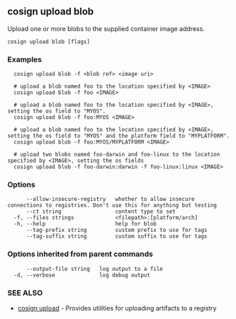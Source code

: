 ## cosign upload blob

Upload one or more blobs to the supplied container image address.

```
cosign upload blob [flags]
```

### Examples

```
  cosign upload blob -f <blob ref> <image uri>

  # upload a blob named foo to the location specified by <IMAGE>
  cosign upload blob -f foo <IMAGE>

  # upload a blob named foo to the location specified by <IMAGE>, setting the os field to "MYOS".
  cosign upload blob -f foo:MYOS <IMAGE>

  # upload a blob named foo to the location specified by <IMAGE>, setting the os field to "MYOS" and the platform field to "MYPLATFORM".
  cosign upload blob -f foo:MYOS/MYPLATFORM <IMAGE>

  # upload two blobs named foo-darwin and foo-linux to the location specified by <IMAGE>, setting the os fields
  cosign upload blob -f foo-darwin:darwin -f foo-linux:linux <IMAGE>
```

### Options

```
      --allow-insecure-registry   whether to allow insecure connections to registries. Don't use this for anything but testing
      --ct string                 content type to set
  -f, --files strings             <filepath>:[platform/arch]
  -h, --help                      help for blob
      --tag-prefix string         custom prefix to use for tags
      --tag-suffix string         custom suffix to use for tags
```

### Options inherited from parent commands

```
      --output-file string   log output to a file
  -d, --verbose              log debug output
```

### SEE ALSO

* [cosign upload](cosign_upload.md)	 - Provides utilities for uploading artifacts to a registry

